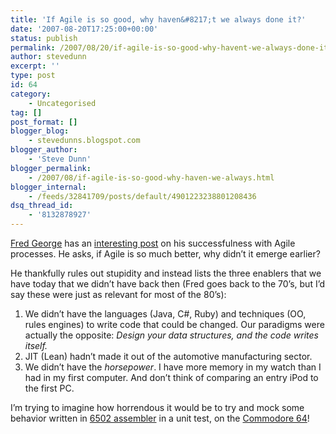 ```yaml
---
title: 'If Agile is so good, why haven&#8217;t we always done it?'
date: '2007-08-20T17:25:00+00:00'
status: publish
permalink: /2007/08/20/if-agile-is-so-good-why-havent-we-always-done-it
author: stevedunn
excerpt: ''
type: post
id: 64
category:
    - Uncategorised
tag: []
post_format: []
blogger_blog:
    - stevedunns.blogspot.com
blogger_author:
    - 'Steve Dunn'
blogger_permalink:
    - /2007/08/if-agile-is-so-good-why-haven-we-always.html
blogger_internal:
    - /feeds/32841709/posts/default/4901223238801208436
dsq_thread_id:
    - '8132878927'
---
```

[Fred George](http://processpeoplepods.blogspot.com/) has an [interesting post](http://processpeoplepods.blogspot.com/2007/08/three-critical-enablers-for-agile.html) on his successfulness with Agile processes. He asks, if Agile is so much better, why didn’t it emerge earlier?

He thankfully rules out stupidity and instead lists the three enablers that we have today that we didn’t have back then (Fred goes back to the 70’s, but I’d say these were just as relevant for most of the 80’s):

1. We didn’t have the languages (Java, C#, Ruby) and techniques (OO, rules engines) to write code that could be changed. Our paradigms were actually the opposite: *Design your data structures, and the code writes itself.*
2. JIT (Lean) hadn’t made it out of the automotive manufacturing sector.
3. We didn’t have the *horsepower*. I have more memory in my watch than I had in my first computer. And don’t think of comparing an entry iPod to the first PC.

I’m trying to imagine how horrendous it would be to try and mock some behavior written in [6502 assembler](http://www.geocities.com/profdredd/cprogram/6502_ml.html "6502 assember") in a unit test, on the [Commodore 64](http://www.lemon64.com/games/list.php?type=coder&name=Steve%20Dunn)!